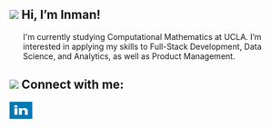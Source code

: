 <h2>   <img src= "https://media.giphy.com/media/l1J9FPSDICtf7lHtC/giphy.gif" width = "25px"> Hi, I’m Inman! </h2> 
<ul>I'm currently studying Computational Mathematics at UCLA. I’m interested in applying my skills to Full-Stack Development, Data Science, and Analytics, as well as Product Management.</ul>

<h2><img src="https://media.giphy.com/media/cjzVpCjVvXgxYGzRGS/giphy.gif" width="25px"> Connect with me:</h2>
<a href="https://www.linkedin.com/in/inman-costa-436410256" target="blank"><img align="center" src="https://github.com/edent/SuperTinyIcons/blob/master/images/svg/linkedin.svg" alt="inman-costa" height="30" width="40" /></a>
  
  
<!---
inmancosta/inmancosta is a ✨ special ✨ repository because its `README.md` (this file) appears on your GitHub profile.
You can click the Preview link to take a look at your changes.
--->
